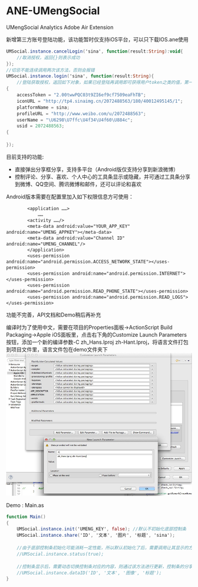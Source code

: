 ANE-UMengSocial
===============

UMengSocial Analytics Adobe Air Extension

新增第三方账号登陆功能，该功能暂时仅支持iOS平台，可以只下载IOS.ane使用

```actionscript
UMSocial.instance.cancelLogin('sina', function(result:String):void{
	//取消授权，返回{}则表示成功
}); 
//切忌不能连续调用两次该方法，否则会报错
UMSocial.instance.login('sina', function(result:String){
	//登陆获取授权，返回如下对象，如果已经登陆再调用即可获得用户token之类的值，第一次登录后只返回登录结果
{
    accessToken = "2.00twwPQC03t9ZI6ef9cf7509eaFhTB";
    iconURL = "http://tp4.sinaimg.cn/2072488563/180/40012495145/1";
    platformName = sina;
    profileURL = "http://www.weibo.com/u/2072488563";
    userName = "\U6298\U7ffc\U4f34\U4f60\U884c";
    usid = 2072488563;
{
   
});

```


目前支持的功能:

- 直接弹出分享框分享，支持多平台（Android版仅支持分享到新浪微博）
- 控制评论、分享、喜欢、个人中心的工具条显示或隐藏，并可通过工具条分享到微博、QQ空间、腾讯微博和邮件，还可以评论和喜欢

Android版本需要在配置里加入如下权限信息方可使用：

```
		<application ……>
			……
		<activity ……/>
		<meta-data android:value="YOUR_APP_KEY" android:name="UMENG_APPKEY"></meta-data>
		<meta-data android:value="Channel ID" android:name="UMENG_CHANNEL"/>
		</application>
		<uses-permission android:name="android.permission.ACCESS_NETWORK_STATE"></uses-permission>
		<uses-permission android:name="android.permission.INTERNET"></uses-permission>
		<uses-permission android:name="android.permission.READ_PHONE_STATE"></uses-permission>
		<uses-permission android:name="android.permission.READ_LOGS"></uses-permission>
```


功能不完善，API文档和Demo稍后再补充

编译时为了使用中文，需要在项目的Properties面板->ActionScript Build Packaging->Apple iOS面板里，点击右下角的Customize Launch Parameters按钮，添加一个新的编译参数-C zh_Hans.lproj zh-Hant.lproj，将语言文件打包到项目文件里，语言文件包在demo文件夹下
![](p1.jpg)

Demo : Main.as

```actionscript
function Main()
{
	UMSocial.instance.init('UMENG_KEY', false); //默认不初始化底部控制条
	UMSocial.instance.share('ID', '文本', '图片', '标题', 'sina');
	
	//由于底部控制条初始化可能消耗一定性能，所以默认初始化了后，需要调用让其显示的方法才能显示出来
	//UMSocial.instance.status(true);
	
	//控制条显示后，需要动态切换控制条对应的内容，则通过该方法进行更新，控制条的分享、评论、喜欢等都于ID紧密关联
	//UMSocial.instance.dataID('ID', '文本', '图像', '标题');
}

```